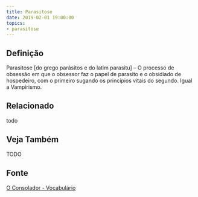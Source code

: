 ```yaml
---
title: Parasitose
date: 2019-02-01 19:00:00
topics:
- parasitose
---
```


## Definição
Parasitose [do grego parásitos e do latim parasitu] – O processo de obsessão em
que o obsessor faz o papel de parasito e o obsidiado de hospedeiro, com o
primeiro sugando os princípios vitais do segundo. Igual a Vampirismo.


## Relacionado
todo

## Veja Também
TODO

## Fonte
[O Consolador - Vocabulário](http://www.oconsolador.com.br/linkfixo/vocabulario/principal.html)
